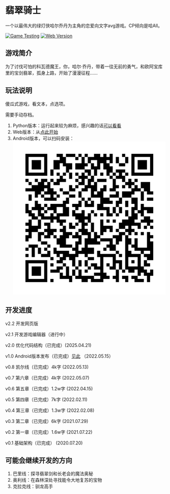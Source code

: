 # 翡翠骑士

一个以最伟大的绿灯侠哈尔乔丹为主角的恋爱向文字avg游戏。CP倾向是哈All。

[![Game Testing](https://github.com/zhuty18/EmeraldKnight/actions/workflows/unit_test.yml/badge.svg)](https://github.com/zhuty18/EmeraldKnight/actions/workflows/unit_test.yml)
[![Web Version](https://github.com/zhuty18/EmeraldKnight/actions/workflows/web_deploy.yml/badge.svg)](https://github.com/zhuty18/EmeraldKnight/actions/workflows/web_deploy.yml)

## 游戏简介

为了讨伐可怕的科瓦德魔王，你，哈尔·乔丹，带着一往无前的勇气，和欧阿宝库里的宝剑翡翠，孤身上路，开始了漫漫征程……

## 玩法说明

傻瓜式游戏，看文本，点选项。

需要手动存档。

1. Python版本：运行起来较为麻烦，感兴趣的话[可以看看](https://github.com/zhuty18/EmeraldKnight/python)
2. Web版本：从[点此开始](https://zhuty18.github.io/EmeraldKnight/web)
3. Android版本，可以扫码安装：![安卓版下载二维码](https://github.com/zhuty18/EmeraldKnight-Android/raw/master/apk.png)

## 开发进度

v2.2 开发网页版

v2.1 开发游戏编辑器（进行中）

v2.0 优化代码结构（已完成）(2025.04.21)

v1.0 Android版本发布（已完成）[见此](https://github.com/zhuty18/EmeraldKnight-Android) （2022.05.15）

v0.8 凯尔线（已完成）4k字 (2022.05.13)

v0.7 第六章（已完成）4k字 (2022.05.07)

v0.6 第五章（已完成）1.2w字 (2022.04.15)

v0.5 第四章（已完成）7k字 (2022.02.11)

v0.4 第三章（已完成）1.3w字 (2022.02.08)

v0.3 第二章（已完成）6k字 (2021.07.29)

v0.2 第一章（已完成）1.6w字 (2021.07.22)

v0.1 基础架构（已完成） (2020.07.20)

## 可能会继续开发的方向

1. 巴里线：探寻翡翠剑和长老会的魔法奥秘
2. 奥利线：在森林深处寻找能令大地复苏的宝物
3. 克拉克线：驯龙高手
